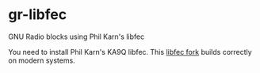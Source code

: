 # gr-libfec
GNU Radio blocks using Phil Karn's libfec

You need to install Phil Karn's KA9Q libfec.
This [libfec fork](https://github.com/daniestevez/libfec) builds correctly on
modern systems.